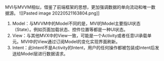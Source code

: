 MVI与MVVM相似，借鉴了前端框架的思想，更加强调数据的单向流动和唯一数据源。
![[Pasted image 20220521163804.png]]
1. Model：与MVVM中的Model不同的是，MVI的Model主要指UI状态（State）。例如页面加载状态、控件位置等都是一种UI状态。
2. View：与其他MVX中的View一致，可能是一个Activity或者任意UI承载单元。MVI中的View通过订阅Model的变化实现界面刷新。
3. Intent：此Intent不是Activity的Intent，用户的任何操作都被包装成Intent后发送给Model层进行数据请求。
